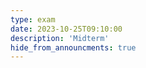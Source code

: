 ```yaml
---
type: exam
date: 2023-10-25T09:10:00
description: 'Midterm'
hide_from_announcments: true
---
```

<!--- 
**Topics:**
1. Topic 1
2. Topic 2
3. Topic 3
--->

